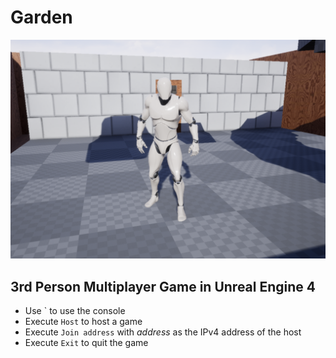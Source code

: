 
# Garden
![404](screenshot.PNG)

## 3rd Person Multiplayer Game in Unreal Engine 4
* Use ` to use the console
* Execute `Host` to host a game
* Execute `Join address` with *address* as the IPv4 address of the host
* Execute `Exit` to quit the game